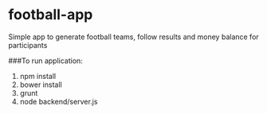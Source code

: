 # football-app
Simple app to generate football teams, follow results and money balance for participants

###To run application:

1. npm install
2. bower install
3. grunt
4. node backend/server.js
